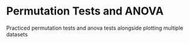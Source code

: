 # Permutation Tests and ANOVA
Practiced permutation tests and anova tests alongside plotting multiple datasets
